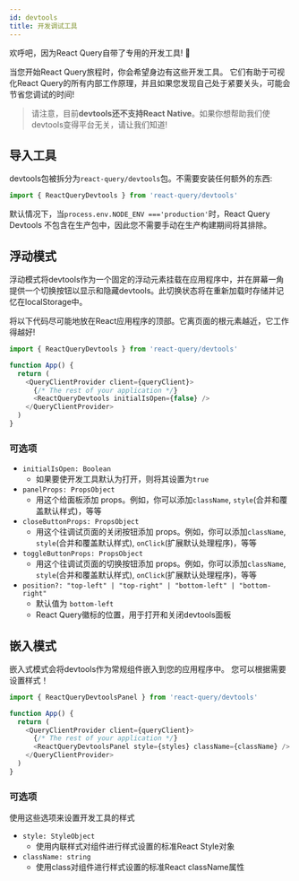 ```yaml
---
id: devtools
title: 开发调试工具
---
```


欢呼吧，因为React Query自带了专用的开发工具! 🥳

当您开始React Query旅程时，你会希望身边有这些开发工具。
它们有助于可视化React Query的所有内部工作原理，并且如果您发现自己处于紧要关头，可能会节省您调试的时间!

> 请注意，目前**devtools还不支持React Native**。如果你想帮助我们使devtools变得平台无关，请让我们知道!

## 导入工具

devtools包被拆分为`react-query/devtools`包。不需要安装任何额外的东西:

```js
import { ReactQueryDevtools } from 'react-query/devtools'
```

默认情况下，当`process.env.NODE_ENV ==='production'`时，React Query Devtools 不包含在生产包中，因此您不需要手动在生产构建期间将其排除。

## 浮动模式

浮动模式将devtools作为一个固定的浮动元素挂载在应用程序中，并在屏幕一角提供一个切换按钮以显示和隐藏devtools。此切换状态将在重新加载时存储并记忆在localStorage中。

将以下代码尽可能地放在React应用程序的顶部。它离页面的根元素越近，它工作得越好!

```js
import { ReactQueryDevtools } from 'react-query/devtools'

function App() {
  return (
    <QueryClientProvider client={queryClient}>
      {/* The rest of your application */}
      <ReactQueryDevtools initialIsOpen={false} />
    </QueryClientProvider>
  )
}
```

### 可选项

- `initialIsOpen: Boolean`
  - 如果要使开发工具默认为打开，则将其设置为`true`
- `panelProps: PropsObject`
  - 用这个给面板添加 props。例如，你可以添加`className`, `style`(合并和覆盖默认样式)，等等
- `closeButtonProps: PropsObject`
  - 用这个往调试页面的关闭按钮添加 props。例如，你可以添加`className`, `style`(合并和覆盖默认样式), `onClick`(扩展默认处理程序)，等等
- `toggleButtonProps: PropsObject`
  - 用这个往调试页面的切换按钮添加 props。例如，你可以添加`className`, `style`(合并和覆盖默认样式), `onClick`(扩展默认处理程序)，等等
- `position?: "top-left" | "top-right" | "bottom-left" | "bottom-right"`
  - 默认值为 `bottom-left`
  - React Query徽标的位置，用于打开和关闭devtools面板

## 嵌入模式

嵌入式模式会将devtools作为常规组件嵌入到您的应用程序中。 您可以根据需要设置样式！

```js
import { ReactQueryDevtoolsPanel } from 'react-query/devtools'

function App() {
  return (
    <QueryClientProvider client={queryClient}>
      {/* The rest of your application */}
      <ReactQueryDevtoolsPanel style={styles} className={className} />
    </QueryClientProvider>
  )
}
```

### 可选项

使用这些选项来设置开发工具的样式

- `style: StyleObject`
  - 使用内联样式对组件进行样式设置的标准React Style对象
- `className: string`
  - 使用class对组件进行样式设置的标准React className属性
